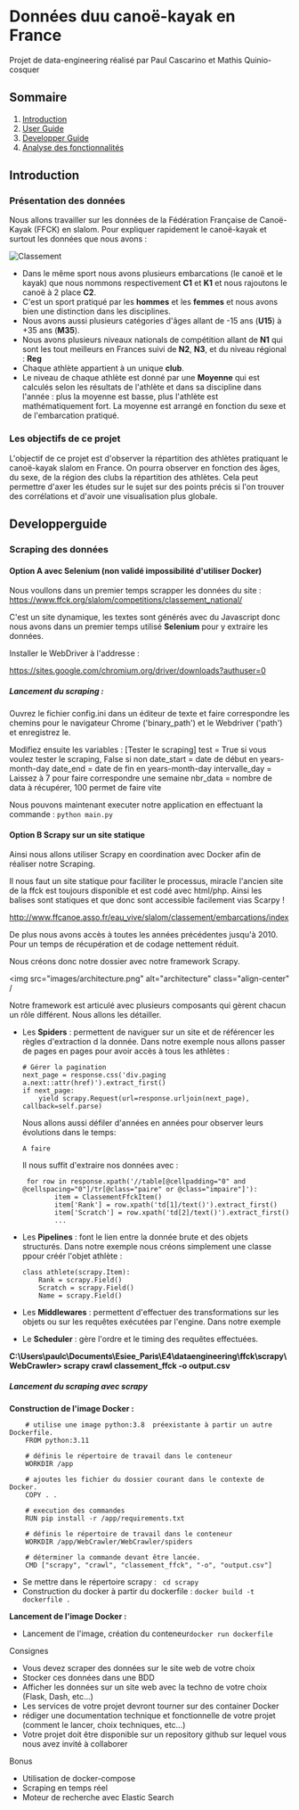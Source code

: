 # Données duu canoë-kayak en France
Projet de data-engineering réalisé par Paul Cascarino et Mathis Quinio-cosquer

## Sommaire
1. [Introduction](#introduction)
2. [User Guide](#userguide)
3. [Developper Guide](#developperguide)
4. [Analyse des fonctionnalités](#AAAAA)


## Introduction

### Présentation des données
Nous allons travailler sur les données de la Fédération Française de Canoë-Kayak (FFCK) en slalom. Pour expliquer rapidement le canoë-kayak et surtout les données que nous avons : 

![Classement](https://git.esiee.fr/cascarip/pythonviz/-/raw/main/image/classement.JPG)

 * Dans le même sport nous avons plusieurs embarcations (le canoë et le kayak) que nous nommons respectivement __C1__ et __K1__ et nous rajoutons le canoë à 2 place __C2__.
 * C'est un sport pratiqué par les __hommes__ et les __femmes__ et nous avons bien une distinction dans les disciplines.
 * Nous avons aussi plusieurs catégories d'âges allant de -15 ans (__U15__) à +35 ans (__M35__).
 * Nous avons plusieurs niveaux nationals de compétition allant de __N1__ qui sont les tout meilleurs en Frances suivi de __N2__, __N3__, et du niveau régional : __Reg__
 * Chaque athlète appartient à un unique __club__.
 * Le niveau de chaque athlète est donné par une __Moyenne__ qui est calculés selon les résultats de l'athlète et dans sa discipline dans l'année : plus la moyenne est basse, plus l'athlète est mathématiquement fort. La moyenne est arrangé en fonction du sexe et de l'embarcation pratiqué.

 ### Les objectifs de ce projet

 L'objectif de ce projet est d'observer la répartition des athlètes pratiquant le canoë-kayak slalom en France. On pourra observer en fonction des âges, du sexe, de la région des clubs la répartition des athlètes. Cela peut permettre d'axer les études sur le sujet sur des points précis si l'on trouver des corrélations et d'avoir une visualisation plus globale.
 
## Developperguide

### Scraping des données

#### Option A avec Selenium (non validé impossibilité d'utiliser Docker)
Nous voullons dans un premier temps scrapper les données du site : https://www.ffck.org/slalom/competitions/classement_national/

C'est un site dynamique, les textes sont générés avec du Javascript donc nous avons dans un premier temps utilisé __Selenium__ pour y extraire les données.

 Installer le WebDriver à l'addresse : 

https://sites.google.com/chromium.org/driver/downloads?authuser=0

##### Lancement du scraping : 

Ouvrez le fichier config.ini dans un éditeur de texte et faire correspondre les chemins pour le navigateur Chrome ('binary_path') et le Webdriver ('path') et enregistrez le.

Modifiez ensuite les variables : 
[Tester le scraping]
test = True si vous voulez tester le scraping, False si non
date_start = date de début en years-month-day
date_end = date de fin en years-month-day
intervalle_day = Laissez à 7 pour faire correspondre une semaine
nbr_data = nombre de data à récupérer, 100 permet de faire vite

Nous pouvons maintenant executer notre application en effectuant la commande : 
```python main.py```

#### Option B Scrapy sur un site statique

Ainsi nous allons utiliser Scrapy en coordination avec Docker afin de réaliser notre Scraping.

Il nous faut un site statique pour faciliter le processus, miracle l'ancien site de la ffck est toujours
disponible et est codé avec html/php. Ainsi les balises sont statiques et que donc sont accessible facilement
vias Scarpy ! 

http://www.ffcanoe.asso.fr/eau_vive/slalom/classement/embarcations/index

De plus nous avons accès à toutes les années précédentes jusqu'à 2010. Pour un temps de récupération et de codage
nettement réduit.

Nous créons donc notre dossier avec notre framework Scrapy.

<img src="images/architecture.png" alt="architecture" class="align-center" /

Notre framework est articulé avec plusieurs composants qui gèrent chacun un
rôle différent. Nous allons les détailler.

-   Les **Spiders** : permettent de naviguer sur un site et de
    référencer les règles d'extraction d la donnée. 
    Dans notre exemple nous allons passer de pages en pages  pour avoir accès à tous les athlètes :
    ```
    # Gérer la pagination
    next_page = response.css('div.paging a.next::attr(href)').extract_first()
    if next_page:
        yield scrapy.Request(url=response.urljoin(next_page), callback=self.parse)
    ```

    Nous allons aussi défiler d'années en années pour observer leurs évolutions dans le temps: 
    ```
    A faire
    ```

    Il nous suffit d'extraire nos données avec : 
    ```
     for row in response.xpath('//table[@cellpadding="0" and @cellspacing="0"]/tr[@class="paire" or @class="impaire"]'):
            item = ClassementFfckItem()
            item['Rank'] = row.xpath('td[1]/text()').extract_first()
            item['Scratch'] = row.xpath('td[2]/text()').extract_first()
            ...
    ```
-   Les **Pipelines** : font le lien entre la donnée brute et des objets structurés. 
    Dans notre exemple nous créons simplement une classe ppour créér l'objet athlète : 
    ```
    class athlete(scrapy.Item):
        Rank = scrapy.Field()
        Scratch = scrapy.Field()
        Name = scrapy.Field()
    ```

-   Les **Middlewares** : permettent d'effectuer des transformations sur
    les objets ou sur les requêtes exécutées par l'engine.
    Dans notre exemple
-   Le **Scheduler** : gère l'ordre et le timing des requêtes
    effectuées.


__C:\Users\paulc\Documents\Esiee_Paris\E4\dataengineering\ffck\scrapy\WebCrawler> scrapy crawl classement_ffck -o output.csv__

##### Lancement du scraping avec scrapy

__Construction de l'image Docker :__

```
    # utilise une image python:3.8  préexistante à partir un autre Dockerfile.
    FROM python:3.11

    # définis le répertoire de travail dans le conteneur
    WORKDIR /app

    # ajoutes les fichier du dossier courant dans le contexte de Docker.
    COPY . .

    # execution des commandes
    RUN pip install -r /app/requirements.txt

    # définis le répertoire de travail dans le conteneur
    WORKDIR /app/WebCrawler/WebCrawler/spiders

    # déterminer la commande devant être lancée.
    CMD ["scrapy", "crawl", "classement_ffck", "-o", "output.csv"]
```
- Se mettre dans le répertoire scrapy : ``` cd scrapy```
- Construction du docker à partir du dockerfile : ```docker build -t dockerfile .```

__Lancement de l'image Docker :__
-  Lancement de l'image, création du conteneur```docker run dockerfile```

Consignes
- Vous devez scraper des données sur le site web de votre choix
- Stocker ces données dans une BDD
- Afficher les données sur un site web avec la techno de votre choix (Flask, Dash, etc...)
- Les services de votre projet devront tourner sur des container Docker
- rédiger une documentation technique et fonctionnelle de votre projet (comment le lancer, choix techniques, etc...)
- Votre projet doit être disponible sur un repository github sur lequel vous nous avez invité à collaborer

Bonus
- Utilisation de docker-compose
- Scraping en temps réel
- Moteur de recherche avec Elastic Search